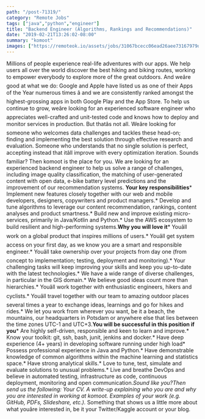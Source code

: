 ```yaml
---
path: "/post-71319/"
category: "Remote Jobs"
tags: ["java","python","engineer"]
title: "Backend Engineer (Algorithms, Rankings and Recommendations)"
date: "2019-02-21T13:26:02-08:00"
summary: "komoot"
images: ["https://remoteok.io/assets/jobs/31067bcecc06ead26aee73167979d1bc1550762868.png"]
---
```


Millions of people experience real-life adventures with our apps. We help users all over the world discover the best hiking and biking routes, working to empower everybody to explore more of the great outdoors. And weâre good at what we do: Google and Apple have listed us as one of their Apps of the Year numerous times â and we are consistently ranked amongst the highest-grossing apps in both Google Play and the App Store. To help us continue to grow, weâre looking for an experienced software engineer who appreciates well-crafted and unit-tested code and knows how to deploy and monitor services in production. But thatâs not all. Weâre looking for someone who welcomes data challenges and tackles these head-on; finding and implementing the best solution through effective research and evaluation. Someone who understands that no single solution is perfect, accepting instead that itâll improve with every optimization iteration. Sounds familiar? Then komoot is the place for you. We are looking for an experienced backend engineer to help us solve a range of challenges, including image quality classification, the matching of user-generated content with open data, e-bike battery level predictions and the improvement of our recommendation systems. **Your key responsibilities*** Implement new features closely together with our web and mobile developers, designers, copywriters and product managers.* Develop and tune algorithms to leverage our content recommendation, rankings, content analyses and product smartness.* Build new and improve existing micro-services, primarily in Java/Kotlin and Python.* Use the AWS ecosystem to build resilient and high-performing systems.**Why you will love it*** Youâll work on a global product that inspires millions of users.* Youâll get system access on your first day, as we know you are a smart and responsible engineer.* Youâll take ownership over your projects from day one (from concept to implementation; testing, deployment and monitoring).* Your challenging tasks will keep improving your skills and keep you up-to-date with the latest technologies.* We have a wide range of diverse challenges, in particular in the GIS domain.* We believe good ideas count more than hierarchies.* Youâll work together with enthusiastic engineers, hikers and cyclists.* Youâll travel together with our team to amazing outdoor places several times a year to exchange ideas, learnings and go for hikes and rides.* We let you work from wherever you want, be it a beach, the mountains, our headquarters in Potsdam or anywhere else that lies between the time zones UTC-1 and UTC+3.**You will be successful in this position if you*** Are highly self-driven, responsible and keen to learn and improve.* Know your toolkit: git, ssh, bash, junit, jenkins and docker.* Have deep experience (4+ years) in developing software running under high load* Possess professional experience in Java and Python.* Have demonstrable knowledge of common algorithms within the machine learning and statistics space.* Have strong analytical skills.* Love to tune, test, simulate and evaluate solutions to unusual problems.* Live and breathe DevOps and believe in automated testing, infrastructure as code, continuous deployment, monitoring and open communication.**Sound like you?**Then send us the following:* Your CV.* A write-up explaining who you are and why you are interested in working at komoot.* Examples of your work (e.g. GitHub, PDFs, Slideshare, etc.).* Something that shows us a little more about what youâre interested in, be it your Twitter/Kaggle account or your blog.
